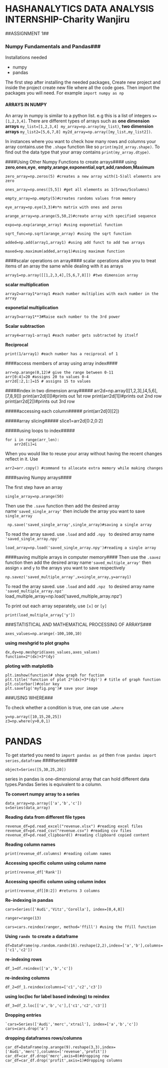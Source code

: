 # HASHANALYTICS DATA ANALYSIS INTERNSHIP-Charity Wanjiru #
##ASSIGNMENT 1##
### Numpy Fundamentals and Pandas###

Installations needed

- numpy
- pandas

The first step after installing the needed packages, Create new project and inside the project create new file where all the code goes.
Then import the packages you will need. For example `import numpy as np`

####  ARRAYS IN NUMPY ####
An array in numpy is similar to a python list. e.g  this is a list of  integers `x=[1,2,3,4]`. There are different types of arrays such as **one dimension arrays** `my_list=[1,2,3,4] my_array=np.array(my_list)`, **two dimension arrays** `my_list2=[5,6,7,8] my2d_array=np.array([my_list,my_list2])`.

In instances where you want to check how many rows and columns your array contains.use the `.shape` function like so `print(my2d_array.shape)`.
To find out the data type that your array contains `print(my_array.dtype)`.

####Using Other Numpy Functions to create arrays####
using **zero**,**ones**,**eye**, **empty**,**arange**,**exponential**,**sqrt**,**add**,**random**,**Maximum**

    zero_array=np.zeros(5) #creates a new array with(1-5)all elements are zero

    ones_array=np.ones([5,5]) #get all elements as 1(5rows/5columns)

    empty_array=np.empty(5)#creates randoms values from memory
    
    eye_array=np.eye(3,3)#n*n matrix with ones and zeros
    
    arange_array=np.arange(5,50,2)#create array with specified sequence

    expo=np.exp(arange_array) #using exponetial function

    sqrt_func=np.sqrt(arange_array) #using the sqrt function

    added=np.add(array1,array1) #using add funct to add two arrays

    maxed=np.maximum(added,array1)#using maximum function

    
    

    


####scalar operations on array####
scalar operations allow you to treat items of an array the same while dealing with it as arrays

    array1=np.array([[1,2,3,4],[5,6,7,8]]) #two dimension array


**scalar multiplication**

    array2=array1*array1 #each number multiplies with each number in the array

**exponetial multiplication**

    array3=array1**3#Raise each number to the 3rd power


 **Scalar subtraction**

    array4=array1-array1 #each number gets subtracted by itself

**Reciprocal**

    print(1/array1) #each number has a reciprocal of 1

####access members of array using array index####

    arr=np.arange(0,12)# give the range between 0-11
    arr[0:4]=20 #assigns 20 to values 0-4 
    arr2d[:2,1:]=15 # assigns 15 to values

#####index in two dimension array#####
    arr2d=np.array([[1,2,3],[4,5,6],[7,8,9]])
    print(arr2d[0])#prints out 1st row
    print(arr2d[1])#prints out 2nd row
    print(arr2d[2])#prints out 3rd row

#####accessing each column#####
     print(arr2d[0][2])

#####array slicing#####
    slice1=arr2d[0:2,0:2]

#####using loops to index#####
   
    for i in range(arr_len):
    	arr2d[i]=i

When you would like to reuse your array without having the recent changes reflect in it. Use

    arr2=arr.copy() #command to allocate extra memory while making changes


####saving Numpy arrays####

The first step have an array

    single_array=np.arange(50)
Then use the `.save` function then add the desired array  name`'saved_single_array'` then include the array you want to save `single_array`

     np.save('saved_single_array',single_array)#saving a single array
To read the array saved. use `.load` and add `.npy ` to desired array name `'saved_single_array.npy'`

    load_array=np.load('saved_single_array.npy')#reading a single array

####saving multiple arrays in computer memory####
Then use the `.savez` function then add the desired array  name`'saved_multiple_array'` then assign `x` and `y` to the arrays you want to save respectively

    np.savez('saved_multiple_array',x=single_array,y=array1)
To read the array saved. use `.load` and add `.npz ` to desired array name `'saved_multiple_array.npz'`
    load_multiple_array=np.load('saved_multiple_array.npz')

To print out each array separately, use `[x]` or `[y]`

    print(load_multiple_array['y'])

###STATISTICAL AND MATHEMATICAL PROCESSING OF ARRAYS###

 `axes_values=np.arange(-100,100,10)`

**using meshgrid to plot graphs**

    dx,dy=np.meshgrid(axes_values,axes_values)
    function=2*(dx)+3*(dy)
    


**ploting with matplotlib**

    plt.imshow(function)# show graph for fuction
    plt.title('function of plot 2*(dx)+3*(dy)') # title of graph function
    plt.colorbar()#color key
    plt.savefig('myfig.png')# save your image
###USING WHERE###
    
To check whether a condition is true, one can use `.where`

    y=np.array([10,15,20,25])
    z3=np.where(y>0,0,1) 

# PANDAS  

To get started you need to `import pandas as pd` then  `from pandas import series,dataframe`
####series####
    
    object=Series([5,30,25,20])   
series in pandas is one-dimensional array that can hold different data types.Pandas Series is equivalent to a column.

**To convert numpy array to a series**

    data_array=np.array(['a','b','c'])
    s=Series(data_array)

   
 **Reading data from different file types**

    revenue_df=pd.read_excel("revenue.xlsx") #reading excel files
    revenue_df=pd.read_csv("revenue.csv") #reading csv files
    revenue_df=pd.read_clipboard() #reading clipboard copied content
**Reading column names**

    print(revenue_df.columns) #reading column names
**Accessing  specific column using column name**

    print(revenue_df['Rank']) 
**Accessing  specific column using column index**

 `print(revenue_df[[0:2]) #returns 3 columns`

**Re-indexing in pandas**

    cars=Series(['Audi','Vitz','Corolla'], index=[0,4,8])
    
    ranger=range(13)
    
    cars=cars.reindex(ranger, method='ffill') #using the ffill function
**Using `randn `to create a dataframe**

    df=DataFrame(np.random.randn(16).reshape(2,2),index=['a','b'],columns=['c1','c2'])
**re-indexing  rows**

    df_1=df.reindex(['a','b','c'])
**re-indexing columns**

    df_2=df_1.reindex(columns=['c1','c2','c3'])
**using loc(loc for label based indexing) to reindex**

    df_3=df_2.loc[['a','b','c'],['c1','c2','c3']]
**Dropping entries**

    `cars=Series(['Audi','merc','xtrail'], index=['a','b','c'])
    cars=cars.drop('a')
**dropping dataframes rows/columns**

    car_df=DataFrame(np.arange(9).reshape(3,3),index=['Audi','merc'],columns=['revenue','profit'])
    car_df=car_df.drop('merc',axis=0)#dropping row
    car_df=car_df.drop('profit',axis=1)#dropping columns



